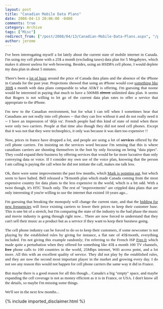 ```yaml
---
layout: post
title: "Canadian Mobile Data Plans"
date: 2008-04-13 20:06:00 -0400
comments: true
category: Archive
tags: ["Misc"]
redirect_from: ["/post/2008/04/13/Canadian-Mobile-Data-Plans.aspx", "/post/2008/04/13/canadian-mobile-data-plans.aspx"]
author: jerome
---
```

<!-- more -->
<p align="justify">
<font face="trebuchet ms,geneva" size="2">I&#39;ve been interrogating myself a lot lately about the current state of mobile internet in Canada. I&#39;m using my cell phone with a 25$&nbsp;a month (excluding taxes) data plan for 5 Megabytes, which makes it almost useless for web browsing. Besides, using an HSDPA cell phone, I would deplete my data plan in about 5 minutes. </font>
</p>
<p align="justify">
<font face="trebuchet ms,geneva" size="2">There&#39;s been a </font><a href="http://www.thomaspurves.com/2007/04/09/canada-worse-than-3rd-world-countries-when-it-comes-to-mobile-data-access/" target="_blank"><font face="trebuchet ms,geneva" size="2">lot of buzz</font></a><font face="trebuchet ms,geneva" size="2"> around the price of Canada data plans and the absence of the iPhone in Canada for the past year. Projections showed that using an iPhone would cost </font><a href="http://www.electronista.com/articles/07/07/10/rogers.data.hinders.iphone/" target="_blank" title="iPhone in Canada"><font face="trebuchet ms,geneva" size="2">something like 300$</font></a><font face="trebuchet ms,geneva" size="2"> a month with data plans comparable to what AT&amp;T is offering. I&#39;m guessing that noone would be interested in paying that much to have a 500MB <strike>almost</strike> unlimited data plan. It seems that Rogers is not willing to let go of the current data plan rates to offer a service that appropriate to the iPhone. </font>
</p>
<p align="justify">
<font face="trebuchet ms,geneva" size="2">I&#39;m new to the Canadian environment,&nbsp;but for what I can tell when I&nbsp;sometimes hear that Canadians are not really into cell phones --&nbsp;that they can live without it and do not really&nbsp;need it --&nbsp;I have an impression of &#39;d&eacute;j&agrave; vu&#39;. French&nbsp;people&nbsp;had this kind of state of mind when there were only two carriers. People at that time also&nbsp;though they did not need cell phones. Except that it was not that they were&nbsp;technophics, it only was because it was darn too expensive !! </font>
</p>
<p align="justify">
<font face="trebuchet ms,geneva" size="2">Now, prices in france have dropped a lot, and people are using a lot of <strong>services</strong> offered by the cell phone carriers. I&#39;m insisting on the services word because I&#39;m sensing that this is where canadians carriers are shooting themselves in the foot by only focusing on being &quot;data pipes&quot;. They could expand their business by offering services that would be far more lucrative than only conveying data or voice. If I consider my own use of the voice plan, knowing that&nbsp;the person I&nbsp;am calling is paying the call when he did&nbsp;not initiate the call, makes me&nbsp;talk less. </font>
</p>
<p align="justify">
<font face="trebuchet ms,geneva" size="2">Ok, there were some improvements&nbsp;the past few months, which&nbsp;</font><a href="http://www.oshawapilot.ca/wp-trackback.php?p=696" target="_blank"><font face="trebuchet ms,geneva" size="2">Mark&nbsp;is pointing out</font></a><font face="trebuchet ms,geneva" size="2">, but which seem&nbsp;to have halted. Bell released a 7$/month plan which made Canada coming from the most expensive country for data plans to the less expensive in the world, which is a bit odd. With a twist though, it&#39;s HTC Touch only. The rest of &quot;improvements&quot; are crippled data plans that are only interesting if you&#39;re willing to use the internet that existed 10 years ago... </font>
</p>
<p align="justify">
<font face="trebuchet ms,geneva" size="2">I&#39;m guessing that breaking the monopoly will change the current state, and that the </font><a href="http://www2.canoe.com/techno/nouvelles/archives/2008/03/20080315-133704.html" target="_blank"><font face="trebuchet ms,geneva" size="2">bidding for new frequencies</font></a><font face="trebuchet ms,geneva" size="2">&nbsp;will force existing carriers to lower their prices to keep their customer base. This is one bit of a stretch, but I&#39;m comparing the state of the industry to the bad phase the music and movie industry is going through right now... There are now forced to understand that they can&#39;t sell their music as a product but as a service if they want to keep their business going. </font>
</p>
<p align="justify">
<font face="trebuchet ms,geneva" size="2">The cell phone industry can be forced to do so to keep their customers, if some newcomer is not playing by the established rules by giving for instance, a flat rate of 45$/month, everything included. I&#39;m not giving this example randomly; I&#39;m referring to the French ISP </font><a href="http://www.free.fr" target="_blank"><font face="trebuchet ms,geneva" size="2">Free.fr</font></a><font face="trebuchet ms,geneva" size="2">&nbsp;which made quite a perturbation when they offered for something like 45$ a month 100 TV channels, <strong>free</strong> phone calls to 100 countries in the world, 25Mbps internet, Wifi access point, and a lot more. All this with an excellent quality of service. They did not play by the&nbsp;established rules, and they are now the second most important player in the market&nbsp;and growing every day. I do not see any reason this would not happen for cell phone carriers the same way it did in France. </font>
</p>
<p align="justify">
<font face="trebuchet ms,geneva" size="2">But maybe there is a good reason for all this&nbsp;though... Canada&#39;s a big &quot;empty&quot; space, and maybe expanding the cell coverage is not as money efficient as it is in France, or USA. I don&#39;t know all the details, so maybe I&#39;m missing some things. </font>
</p>
<p align="justify">
<font face="trebuchet ms,geneva" size="2">We&#39;ll see in the next few months... </font>
</p>

{% include imported_disclaimer.html %}
